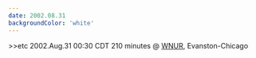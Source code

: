 ```yaml
---
date: 2002.08.31
backgroundColor: 'white'
---
```


\>>etc 2002.Aug.31 00:30 CDT 210 minutes @ [WNUR](http://www.wnur.org/), Evanston-Chicago